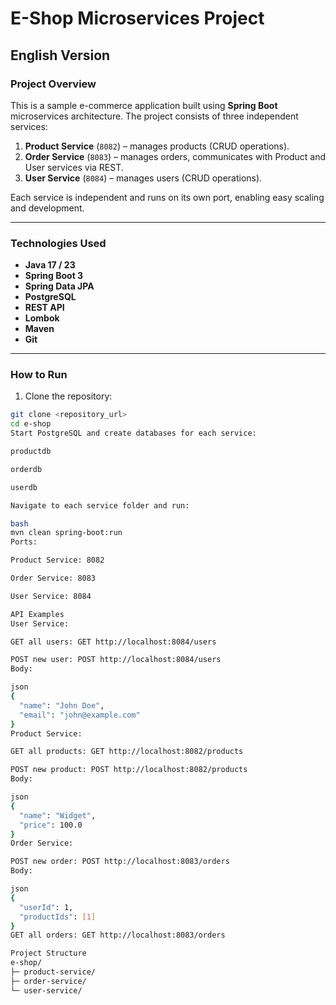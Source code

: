 # E-Shop Microservices Project

## English Version

### Project Overview
This is a sample e-commerce application built using **Spring Boot** microservices architecture. The project consists of three independent services:

1. **Product Service** (`8082`) – manages products (CRUD operations).
2. **Order Service** (`8083`) – manages orders, communicates with Product and User services via REST.
3. **User Service** (`8084`) – manages users (CRUD operations).

Each service is independent and runs on its own port, enabling easy scaling and development.

---

### Technologies Used
- **Java 17 / 23**
- **Spring Boot 3**
- **Spring Data JPA**
- **PostgreSQL**
- **REST API**
- **Lombok**
- **Maven**
- **Git**

---

### How to Run
1. Clone the repository:
```bash
git clone <repository_url>
cd e-shop
Start PostgreSQL and create databases for each service:

productdb

orderdb

userdb

Navigate to each service folder and run:

bash
mvn clean spring-boot:run
Ports:

Product Service: 8082

Order Service: 8083

User Service: 8084

API Examples
User Service:

GET all users: GET http://localhost:8084/users

POST new user: POST http://localhost:8084/users
Body:

json
{
  "name": "John Doe",
  "email": "john@example.com"
}
Product Service:

GET all products: GET http://localhost:8082/products

POST new product: POST http://localhost:8082/products
Body:

json
{
  "name": "Widget",
  "price": 100.0
}
Order Service:

POST new order: POST http://localhost:8083/orders
Body:

json
{
  "userId": 1,
  "productIds": [1]
}
GET all orders: GET http://localhost:8083/orders

Project Structure
e-shop/
├─ product-service/
├─ order-service/
└─ user-service/
